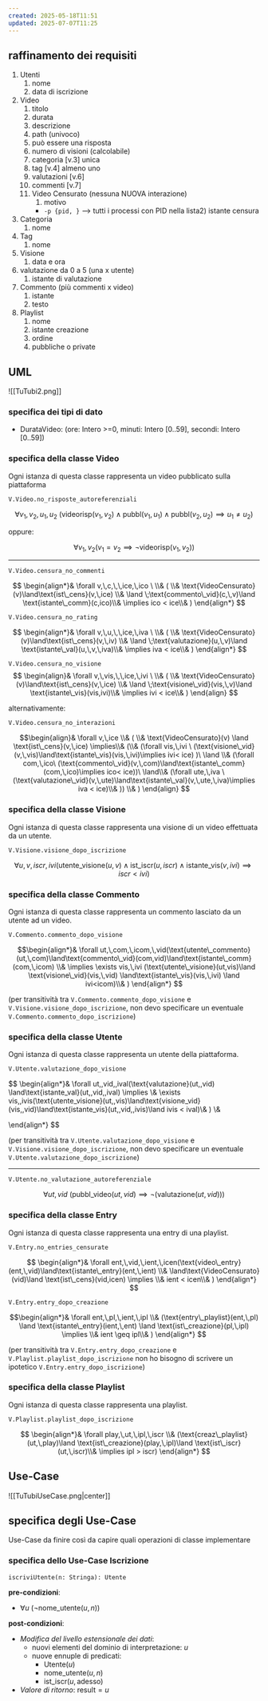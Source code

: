 ```yaml
---
created: 2025-05-18T11:51
updated: 2025-07-07T11:25
---
```

## raffinamento dei requisiti
1) Utenti
	1) nome
	2) data di iscrizione
2) Video
	1) titolo
	2) durata
	3) descrizione
	4) path (univoco)
	5) può essere una risposta
	6) numero di visioni (calcolabile)
	7) categoria [v.3] unica
	8) tag [v.4] almeno uno
	9) valutazioni [v.6]
	10) commenti [v.7]
	11) Video Censurato (nessuna NUOVA interazione)
		1) motivo
		- `-p {pid, }` ⟶ tutti i processi con PID nella lista2) istante censura
3) Categoria
	1) nome
4) Tag
	1) nome
5) Visione
	1) data e ora
6) valutazione da 0 a 5 (una x utente)
	1) istante di valutazione
7) Commento (più commenti x video)
	1) istante
	2) testo
8) Playlist
	1) nome
	2) istante creazione
	3) ordine
	4) pubbliche o private

## UML

![[TuTubi2.png]]
### specifica dei tipi di dato
- DurataVideo: (ore: Intero >=0, minuti: Intero [0..59], secondi: Intero [0..59])

### specifica della classe Video
Ogni istanza di questa classe rappresenta un video pubblicato sulla piattaforma

`V.Video.no_risposte_autoreferenziali`

$$
\forall v_{1},\,v_{2},\,u_{1},\,u_{2}\ (\text{videorisp}(v_{1},v_{2}) \land \text{pubbl}(v_{1},\,u_{1})\land\text{pubbl}(v_{2},\,u_{2})\implies u_{1}\neq u_{2})
$$

oppure:

$$
\forall v_{1},v_{2}(v_{1}=v_{2} \implies \neg\text{videorisp}(v_{1},v_{2}))
$$

---

`V.Video.censura_no_commenti`

$$
\begin{align*}&
\forall v,\,c,\,\,ice,\,ico \ \\&
( \\&
\text{VideoCensurato}(v)\land\text{ist\_cens}(v,\,ice)  \\&
\land \;\text{commento\_vid}(c,\,v)\land \text{istante\_comm}(c,ico)\\&
\implies ico < ice\\&
)
\end{align*}
$$

`V.Video.censura_no_rating`

$$
\begin{align*}&
\forall v,\,u,\,\,ice,\,iva \ \\&
( \\&
\text{VideoCensurato}(v)\land\text{ist\_cens}(v,\,iv)  \\&
\land \;\text{valutazione}(u,\,v)\land \text{istante\_val}(u,\,v,\,iva)\\&
\implies iva < ice\\&
)
\end{align*}
$$

`V.Video.censura_no_visione`
$$
\begin{align}&
\forall v,\,vis,\,\,ice,\,ivi \ \\&
( \\&
\text{VideoCensurato}(v)\land\text{ist\_cens}(v,\,ice)  \\&
\land \;\text{visione\_vid}(vis,\,v)\land \text{istante\_vis}(vis,ivi)\\&
\implies ivi < ice\\&
)
\end{align}
$$


alternativamente:

`V.Video.censura_no_interazioni`

$$\begin{align}&
\forall v,\,ice \\& 
( \\&
 \text{VideoCensurato}(v) \land \text{ist\_cens}(v,\,ice) \implies\\&
 (\\&
(\forall vis,\,ivi \ (\text{visione\_vid}(v,\,vis)\land\text{istante\_vis}(vis,\,ivi)\implies ivi< ice) )\ \land \\&
(\forall com,\,ico\ (\text{commento\_vid}(v,\,com)\land\text{istante\_comm}(com,\,ico)\implies ico< ice))\  \land\\&
(\forall ute,\,iva \ (\text{valutazione\_vid}(v,\,ute)\land\text{istante\_val}(v,\,ute,\,iva)\implies iva < ice)\\&
)) \\&
)
\end{align}
$$

### specifica della classe Visione
Ogni istanza di questa classe rappresenta una visione di un video effettuata da un utente.

`V.Visione.visione_dopo_iscrizione`

$$
\forall u,\,v,\,iscr,\,ivi(\text{utente\_visione}(u,v)\land\text{ist\_iscr}(u,iscr)\land\text{istante\_vis}(v,ivi)\implies iscr < ivi)
$$

### specifica della classe Commento
Ogni istanza di questa classe rappresenta un commento lasciato da un utente ad un video.

`V.Commento.commento_dopo_visione`

$$\begin{align*}&
\forall ut,\,com,\,icom,\,vid(\text{utente\_commento} (ut,\,com)\land\text{commento\_vid}(com,vid)\land\text{istante\_comm}(com,\,icom) \\&
\implies \exists vis,\,ivi (\text{utente\_visione}(ut,vis)\land \text{visione\_vid}(vis,\,vid) \land\text{istante\_vis}(vis,\,ivi) \land ivi<icom)\\&
)
\end{align*}
$$

(per transitività tra `V.Commento.commento_dopo_visione` e `V.Visione.visione_dopo_iscrizione`, non devo specificare un eventuale `V.Commento.commento_dopo_iscrizione`)
### specifica della classe Utente
Ogni istanza di questa classe rappresenta un utente della piattaforma.

`V.Utente.valutazione_dopo_visione`

$$
\begin{align*}&
\forall ut,\,vid,\,ival(\text{valutazione}(ut,\,vid) \land\text{istante\_val}(ut,\,vid,\,ival) \implies \\&
\exists vis,\,ivis(\text{utente\_visione}(ut,\,vis)\land\text{visione\_vid}(vis,\,vid)\land\text{istante\_vis}(ut,\,vid,\,ivis)\land ivis < ival)\\&
) \\&

\end{align*}
$$

(per transitività tra `V.Utente.valutazione_dopo_visione` e `V.Visione.visione_dopo_iscrizione`, non devo specificare un eventuale `V.Utente.valutazione_dopo_iscrizione`)

---

`V.Utente.no_valutazione_autoreferenziale`

$$
\forall ut,\,vid \ (\text{pubbl\_video}(ut,\,vid)\implies \neg(\text{valutazione}(ut,\,vid)))
$$

### specifica della classe Entry
Ogni istanza di questa classe rappresenta una entry di una playlist.

`V.Entry.no_entries_censurate`

$$
\begin{align*}&
\forall ent,\,vid,\,ient,\,icen(\text{video\_entry}(ent,\,vid)\land\text{istante\_entry}(ent,\,ient) \\&
\land\text{VideoCensurato}(vid)\land \text{ist\_cens}(vid,icen) \implies \\&
ient < icen\\&
) 
\end{align*}
$$

`V.Entry.entry_dopo_creazione`

$$\begin{align*}&
\forall ent,\,pl,\,ient,\,ipl \\&
(\text{entry\_playlist}(ent,\,pl) \land \text{istante\_entry}(ient,\,ent) \land \text{ist\_creazione}(pl,\,ipl) \implies \\&
ient \geq ipl\\&
)
\end{align*}
$$

(per transitività tra `V.Entry.entry_dopo_creazione` e `V.Playlist.playlist_dopo_iscrizione` non ho bisogno di scrivere un ipotetico `V.Entry.entry_dopo_iscrizione`)
### specifica della classe Playlist
Ogni istanza di questa classe rappresenta una playlist.

`V.Playlist.playlist_dopo_iscrizione`

$$
\begin{align*}&
\forall play,\,ut,\,ipl,\,iscr \\&
(\text{creaz\_playlist}(ut,\,play)\land \text{ist\_creazione}(play,\,ipl)\land \text{ist\_iscr}(ut,\,iscr)\\&
\implies ipl > iscr)
\end{align*}
$$

## Use-Case

![[TuTubiUseCase.png|center]]

## specifica degli Use-Case

Use-Case da finire così da capire quali operazioni di classe implementare

### specifica dello Use-Case Iscrizione

`iscriviUtente(n: Stringa): Utente`

**pre-condizioni**:
- $\forall u \ (\neg\text{nome\_utente}(u,\,n))$

**post-condizioni**:
- *Modifica del livello estensionale dei dati*:
	- nuovi elementi del dominio di interpretazione: $u$
	- nuove ennuple di predicati:
		- $\text{Utente}(u)$
		- $\text{nome\_utente}(u,\,n)$
		- $\text{ist\_iscr}(u,\,\text{adesso})$
- *Valore di ritorno*: $\text{result}= u$